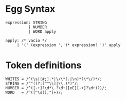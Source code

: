 # Egg Syntax
```
expression: STRING
          | NUMBER
          | WORD apply 

apply: /* vacio */
     | '(' (expression ',')* expression? ')' apply
```

# Token definitions

```
WHITES = /^(\s|[#;].*|\/\*(.|\n)*?\*\/)*/;
STRING = /^"((?:[^"\\]|\\.)*)"/;
NUMBER = /^([-+]?\d*\.?\d+([eE][-+]?\d+)?)/;
WORD   = /^([^\s(),"]+)/;
```
